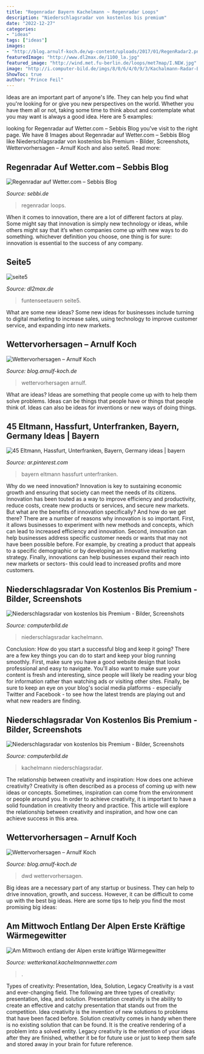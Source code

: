 ```yaml
---
title: "Regenradar Bayern Kachelmann ~ Regenradar Loops"
description: "Niederschlagsradar von kostenlos bis premium"
date: "2022-12-27"
categories:
- "ideas"
tags: ["ideas"]
images:
- "http://blog.arnulf-koch.de/wp-content/uploads/2017/01/RegenRadar2.png"
featuredImage: "http://www.dl2max.de/1100_la.jpg"
featured_image: "http://wind.met.fu-berlin.de/loops/met7map/I.NEW.jpg"
image: "http://i.computer-bild.de/imgs/8/0/6/4/0/9/3/Kachalmann-Radar-Blitz-HD-658x370-93d4bbe9896a22a5.jpg"
ShowToc: true
author: "Prince Feil"
---
```



Ideas are an important part of anyone's life. They can help you find what you're looking for or give you new perspectives on the world. Whether you have them all or not, taking some time to think about and contemplate what you may want is always a good idea. Here are 5 examples: 

	

		
looking for Regenradar auf Wetter.com – Sebbis Blog you've visit to the right page. We have 8 Images about Regenradar auf Wetter.com – Sebbis Blog like Niederschlagsradar von kostenlos bis Premium - Bilder, Screenshots, Wettervorhersagen – Arnulf Koch and also seite5. Read more:
		
    
## Regenradar Auf Wetter.com – Sebbis Blog

<img loading=lazy src="http://wind.met.fu-berlin.de/loops/met7map/I.NEW.jpg" onerror="this.onerror=null;this.src='https://tse4.mm.bing.net/th?id=OIP.XYK3DpolC3D_nNlJmcu50gHaF7&amp;pid=15.1';" alt="Regenradar auf Wetter.com – Sebbis Blog">

_Source: sebbi.de_

>regenradar loops. 

	

When it comes to innovation, there are a lot of different factors at play. Some might say that innovation is simply new technology or ideas, while others might say that it’s when companies come up with new ways to do something. whichever definition you choose, one thing is for sure: innovation is essential to the success of any company.

    
## Seite5

<img loading=lazy src="http://www.dl2max.de/1100_la.jpg" onerror="this.onerror=null;this.src='https://tse1.mm.bing.net/th?id=OIP.I6mM2w8yPY2e004vqhfb6QFNC7&amp;pid=15.1';" alt="seite5">

_Source: dl2max.de_

>funtenseetauern seite5. 

	

What are some new ideas?
Some new ideas for businesses include turning to digital marketing to increase sales, using technology to improve customer service, and expanding into new markets.

    
## Wettervorhersagen – Arnulf Koch

<img loading=lazy src="http://blog.arnulf-koch.de/wp-content/uploads/2017/01/RegenRadar2.png" onerror="this.onerror=null;this.src='https://tse1.mm.bing.net/th?id=OIP.vYzIs_zc9ws6MJayJq8vFQHaGB&amp;pid=15.1';" alt="Wettervorhersagen – Arnulf Koch">

_Source: blog.arnulf-koch.de_

>wettervorhersagen arnulf. 

	

What are ideas?
Ideas are something that people come up with to help them solve problems. Ideas can be things that people have or things that people think of. Ideas can also be ideas for inventions or new ways of doing things.

    
## 45 Eltmann, Hassfurt, Unterfranken, Bayern, Germany Ideas | Bayern

<img loading=lazy src="https://i.pinimg.com/474x/4e/33/6b/4e336bc7a01e2b77cc4967d3ad38846b--bayern-germany.jpg" onerror="this.onerror=null;this.src='https://tse3.mm.bing.net/th?id=OIP.WWbOILxw05jIMEKB9nZLaQAAAA&amp;pid=15.1';" alt="45 Eltmann, Hassfurt, Unterfranken, Bayern, Germany ideas | bayern">

_Source: ar.pinterest.com_

>bayern eltmann hassfurt unterfranken. 

	

Why do we need innovation?
Innovation is key to sustaining economic growth and ensuring that society can meet the needs of its citizens. Innovation has been touted as a way to improve efficiency and productivity, reduce costs, create new products or services, and secure new markets. But what are the benefits of innovation specifically? And how do we get there?
There are a number of reasons why innovation is so important. First, it allows businesses to experiment with new methods and concepts, which can lead to increased efficiency and innovation. Second, innovation can help businesses address specific customer needs or wants that may not have been possible before. For example, by creating a product that appeals to a specific demographic or by developing an innovative marketing strategy. Finally, innovations can help businesses expand their reach into new markets or sectors- this could lead to increased profits and more customers.

    
## Niederschlagsradar Von Kostenlos Bis Premium - Bilder, Screenshots

<img loading=lazy src="http://i.computer-bild.de/imgs/8/0/6/4/0/9/3/Kachalmann-Radar-Blitz-HD-658x370-93d4bbe9896a22a5.jpg" onerror="this.onerror=null;this.src='https://tse3.mm.bing.net/th?id=OIP.k9S76YlqIqX1VDduHfD2hAHaEK&amp;pid=15.1';" alt="Niederschlagsradar von kostenlos bis Premium - Bilder, Screenshots">

_Source: computerbild.de_

>niederschlagsradar kachelmann. 

	

Conclusion: How do you start a successful blog and keep it going?
There are a few key things you can do to start and keep your blog running smoothly. First, make sure you have a good website design that looks professional and easy to navigate. You'll also want to make sure your content is fresh and interesting, since people will likely be reading your blog for information rather than watching ads or visiting other sites. Finally, be sure to keep an eye on your blog's social media platforms - especially Twitter and Facebook - to see how the latest trends are playing out and what new readers are finding.

    
## Niederschlagsradar Von Kostenlos Bis Premium - Bilder, Screenshots

<img loading=lazy src="http://i.computer-bild.de/imgs/8/0/6/4/0/9/3/Kachelmann-Wetter-658x370-08d443c8c7bc1114.jpg" onerror="this.onerror=null;this.src='https://tse1.mm.bing.net/th?id=OIP.CNRDyMe8ERRDc_R2YDRPwwHaEK&amp;pid=15.1';" alt="Niederschlagsradar von kostenlos bis Premium - Bilder, Screenshots">

_Source: computerbild.de_

>kachelmann niederschlagsradar. 

	

The relationship between creativity and inspiration: How does one achieve creativity?
Creativity is often described as a process of coming up with new ideas or concepts. Sometimes, inspiration can come from the environment or people around you. In order to achieve creativity, it is important to have a solid foundation in creativity theory and practice. This article will explore the relationship between creativity and inspiration, and how one can achieve success in this area.

    
## Wettervorhersagen – Arnulf Koch

<img loading=lazy src="http://blog.arnulf-koch.de/wp-content/uploads/2017/01/RegenRadar-DWD.png" onerror="this.onerror=null;this.src='https://tse2.mm.bing.net/th?id=OIP.LGHaumLV4U2fZ1_9pxcHgwHaG3&amp;pid=15.1';" alt="Wettervorhersagen – Arnulf Koch">

_Source: blog.arnulf-koch.de_

>dwd wettervorhersagen. 

	

Big ideas are a necessary part of any startup or business. They can help to drive innovation, growth, and success. However, it can be difficult to come up with the best big ideas. Here are some tips to help you find the most promising big ideas: 

    
## Am Mittwoch Entlang Der Alpen Erste Kräftige Wärmegewitter

<img loading=lazy src="https://wetterkanal.kachelmannwetter.com/wp-content/uploads/2017/06/de_model-de_modrapid_2017061303_41_38_352.png" onerror="this.onerror=null;this.src='https://tse1.mm.bing.net/th?id=OIP.4sAJs7l-W0qDhEPQST3VPgHaHa&amp;pid=15.1';" alt="Am Mittwoch entlang der Alpen erste kräftige Wärmegewitter">

_Source: wetterkanal.kachelmannwetter.com_

>. 

	

Types of creativity: Presentation, Idea, Solution, Legacy
Creativity is a vast and ever-changing field. The following are three types of creativity: presentation, idea, and solution. Presentation creativity is the ability to create an effective and catchy presentation that stands out from the competition. Idea creativity is the invention of new solutions to problems that have been faced before. Solution creativity comes in handy when there is no existing solution that can be found. It is the creative rendering of a problem into a solved entity. Legacy creativity is the retention of your ideas after they are finished, whether it be for future use or just to keep them safe and stored away in your brain for future reference.


